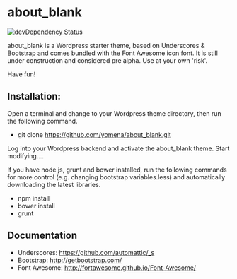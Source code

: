 about_blank
===

[![devDependency Status](https://david-dm.org/yomena/about_blank/dev-status.svg)](https://david-dm.org/yomena/about_blank#info=devDependencies)

about_blank is a Wordpress starter theme, based on Underscores & Bootstrap and comes bundled with the Font Awesome icon font. It is still under construction and considered pre alpha. Use at your own 'risk'.

Have fun!

Installation:
---
Open a terminal and change to your Wordpress theme directory, then run the following command.

* git clone https://github.com/yomena/about_blank.git

Log into your Wordpress backend and activate the about_blank theme.
Start modifying....

If you have node.js, grunt and bower installed, run the following commands for more control (e.g. changing bootstrap variables.less) and automatically downloading the latest libraries.
* npm install
* bower install
* grunt

Documentation
---
* Underscores: https://github.com/automattic/_s
* Bootstrap: http://getbootstrap.com/
* Font Awesome: http://fortawesome.github.io/Font-Awesome/
